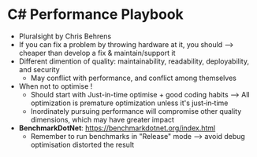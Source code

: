 # C# Performance Playbook
  - Pluralsight by Chris Behrens
  - If you can fix a problem by throwing hardware at it, you should --> cheaper than develop a fix & maintain/support it
  - Different dimention of quality:  maintainability, readability, deployability, and security
    + May conflict with performance, and conflict among themselves
  - When not to optimise !
    + Should start with Just-in-time optimise + good coding habits --> All optimization is premature optimization unless it's just‑in‑time
    + Inordinately pursuing performance will compromise other quality dimensions, which may have greater impact
  - **BenchmarkDotNet**: https://benchmarkdotnet.org/index.html
    + Remember to run benchmarks in "Release" mode --> avoid debug optimisation distorted the result